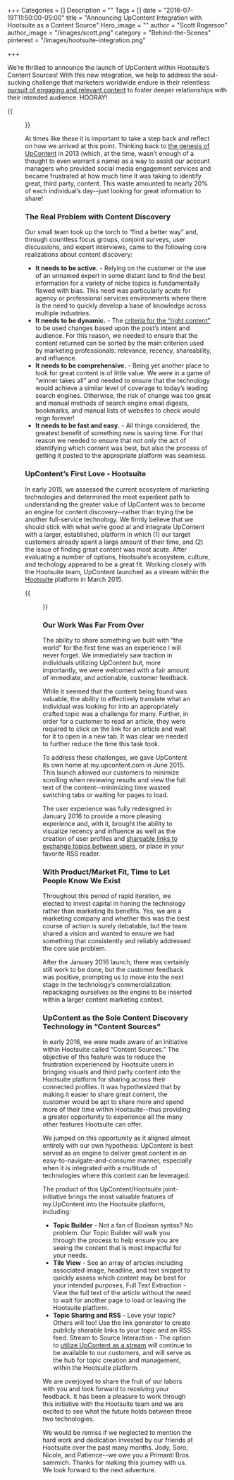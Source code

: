 +++
Categories = []
Description = ""
Tags = []
date = "2016-07-19T11:50:00-05:00"
title = "Announcing UpContent Integration with Hootsuite as a Content Source"
Hero_image = ""
author = "Scott Rogerson"
author_image = "/images/scott.png"
category = "Behind-the-Scenes"
pinterest = "/images/hootsuite-integration.png"

+++

We’re thrilled to announce the launch of UpContent within Hootsuite’s Content Sources! With this new integration, we help to address the soul-sucking challenge that marketers worldwide endure in their relentless [pursuit of engaging and relevant content](https://upcontent.com/post/5-reasons-you-need-content-curation/) to foster deeper relationships with their intended audience.  HOORAY!

{{<figure src="/images/soulmates.png" title="" alt="UpContent & Hootsuite" caption-top="false">}}

At times like these it is important to take a step back and reflect on how we arrived at this point. Thinking back to [the genesis of UpContent](https://upcontent.com/post/navigating-the-foundation-stage/) in 2013 (which, at the time, wasn’t enough of a thought to even warrant a name) as a way to assist our account managers who provided social media engagement services and became frustrated at how much time it was taking to identify great, third party, content. This waste amounted to nearly 20% of each individual’s day--just looking for great information to share!

### The Real Problem with Content Discovery

Our small team took up the torch to “find a better way” and, through countless focus groups, conjoint surveys, user discussions, and expert interviews, came to the following core realizations about content discovery:

- **It needs to be active.** - Relying on the customer or the use of an unnamed expert in some distant land to find the best information for a variety of niche topics is fundamentally flawed with bias. This need was particularly acute for agency or professional services environments where there is the need to quickly develop a base of knowledge across multiple industries.
- **It needs to be dynamic.** - The [criteria for the “right content”](https://upcontent.com/post/how-to-evaluate-content/) to be used changes based upon the post’s intent and audience. For this reason, we needed to ensure that the content returned can be sorted by the main criterion used by marketing professionals: relevance, recency, shareability, and influence.
- **It needs to be comprehensive.** - Being yet another place to look for great content is of little value. We were in a game of “winner takes all” and needed to ensure that the technology would achieve a similar level of coverage to today’s leading search engines. Otherwise, the risk of change was too great and manual methods of search engine email digests, bookmarks, and manual lists of websites to check would reign forever!
- **It needs to be fast and easy.** - All things considered, the greatest benefit of something new is saving time. For that reason we needed to ensure that not only the act of identifying which content was best, but also the process of getting it posted to the appropriate platform was seamless.

### UpContent’s First Love - Hootsuite

In early 2015, we assessed the current ecosystem of marketing technologies and determined the most expedient path to understanding the greater value of UpContent was to become an engine for content discovery--rather than trying the be another full-service technology. We firmly believe that we should stick with what we’re good at and integrate UpContent with a larger, established, platform in which (1) our target customers already spent a large amount of their time, and (2) the issue of finding great content was most acute.
After evaluating a number of options, Hootsuite’s ecosystem, culture, and techology appeared to be a great fit. Working closely with the Hootsuite team, UpContent launched as a stream within the [Hootsuite](http://hootsuite.com) platform in March 2015.

{{<figure src="/images/upcontent-stream.png" title="" alt="UpContent Stream" caption-top="false">}}

### Our Work Was Far From Over

The ability to share something we built with “the world” for the first time was an experience I will never forget. We immediately saw traction in individuals utilizing UpContent but, more importantly, we were welcomed with a fair amount of immediate, and actionable, customer feedback.

While it seemed that the content being found was valuable, the ability to effectively translate what an individual was looking for into an appropriately crafted topic was a challenge for many. Further, in order for a customer to read an article, they were required to click on the link for an article and wait for it to open in a new tab. It was clear we needed to further reduce the time this task took.

To address these challenges, we gave UpContent its own home at my.upcontent.com in June 2015. This launch allowed our customers to minimize scrolling when reviewing results and view the full text of the content--minimizing time wasted switching tabs or waiting for pages to load.

<Old my.upcontent SCREENSHOT>

The user experience was fully redesigned in January 2016 to provide a more pleasing experience and, with it, brought the ability to visualize recency and influence as well as the creation of user profiles and [shareable links to exchange topics between users](https://upcontent.com/post/sharing-topics-strategy/), or place in your favorite RSS reader.

<CURRENT MY.UPCONTENT SCREENSHOT>

### With Product/Market Fit, Time to Let People Know We Exist

Throughout this period of rapid iteration, we elected to invest capital in honing the technology rather than marketing its benefits. Yes, we are a marketing company and whether this was the best course of action is surely debatable, but the team shared a vision and wanted to ensure we had something that consistently and reliably addressed the core use problem.

After the January 2016 launch, there was certainly still work to be done, but the customer feedback was positive, prompting us to move into the next stage in the technology’s commercialization: repackaging ourselves as the engine to be inserted within a larger content marketing context.

### UpContent as the Sole Content Discovery Technology in “Content Sources”

In early 2016, we were made aware of an initiative within Hootsuite called “Content Sources.” The objective of this feature was to reduce the frustration experienced by Hootsuite users in bringing visuals and third party content into the Hootsuite platform for sharing across their connected profiles. It was hypothesized that by making it easier to share great content, the customer would be apt to share more and spend more of their time within Hootsuite--thus providing a greater opportunity to experience all the many other features Hootsuite can offer.

We jumped on this opportunity as it aligned almost entirely with our own hypothesis: UpContent is best served as an engine to deliver great content in an easy-to-navigate-and-consume manner, especially when it is integrated with a multitude of technologies where this content can be leveraged.

The product of this UpContent/Hootsuite joint-initiative brings the most valuable features of my.UpContent into the Hootsuite platform, including:

- **Topic Builder** - Not a fan of Boolean syntax? No problem. Our Topic Builder will walk you through the process to help ensure you are seeing the content that is most impactful for your needs.
- **Tile View** - See an array of articles including associated image, headline, and text snippet to quickly assess which content may be best for your intended purposes,
Full Text Extraction - View the full text of the article without the need to wait for another page to load or leaving the Hootsuite platform.
- **Topic Sharing and RSS** - Love your topic? Others will too! Use the link generator to create publicly sharable links to your topic and an RSS feed.
Stream to Source Interaction - The option to [utilize UpContent as a stream](http://appdirectory.hootsuite.com/185/upcontent) will continue to be available to our customers, and will serve as the hub for topic creation and management, within the Hootsuite platform.

We are overjoyed to share the fruit of our labors with you and look forward to receiving your feedback. It has been a pleasure to work through this initiative with the Hootsuite team and we are excited to see what the future holds between these two technologies. 

We would be remiss if we neglected to mention the hard work and dedication invested by our friends at Hootsuite over the past many months. Jody, Soro, Nicole, and Patience--we owe you a Primanti Bros. sammich.  Thanks for making this journey with us. We look forward to the next adventure.
